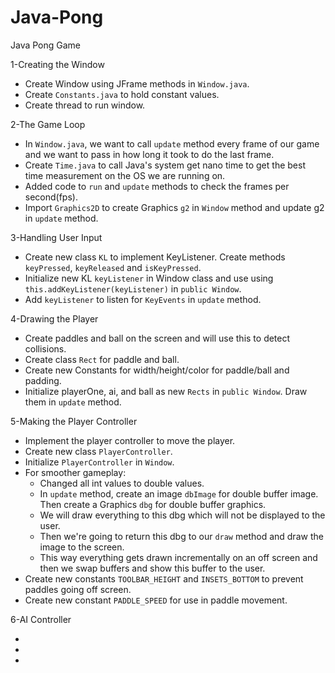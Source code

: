 # Java-Pong
Java Pong Game

1-Creating the Window
<ul>
    <li>Create Window using JFrame methods in <code>Window.java</code>.</li>
    <li>Create <code>Constants.java</code> to hold constant values.</li>
    <li>Create thread to run window.</li>
</ul>

2-The Game Loop
<ul>
    <li>In <code>Window.java</code>, we want to call <code>update</code> method every frame of our game and we want to pass in how long it took to do the last frame.</li>
    <li>Create <code>Time.java</code> to call Java's system get nano time to get the best time measurement on the OS we are running on.</li>
    <li>Added code to <code>run</code> and <code>update</code> methods to check the frames per second(fps).</li>
    <li>Import <code>Graphics2D</code> to create Graphics <code>g2</code> in <code>Window</code> method and update g2 in <code>update</code> method.</li>
</ul>

3-Handling User Input
<ul>
    <li>Create new class <code>KL</code> to implement KeyListener. Create methods <code>keyPressed</code>, <code>keyReleased</code> and <code>isKeyPressed</code>.</li>
    <li>Initialize new KL <code>keyListener</code> in Window class and use using <code>this.addKeyListener(keyListener)</code> in <code>public Window</code>.</li>
    <li>Add <code>keyListener</code> to listen for <code>KeyEvents</code> in <code>update</code> method.</li>
</ul>

4-Drawing the Player
<ul>
    <li>Create paddles and ball on the screen and will use this to detect collisions.</li>
    <li>Create class <code>Rect</code> for paddle and ball.</li>
    <li>Create new Constants for width/height/color for paddle/ball and padding.</li>
    <li>Initialize playerOne, ai, and ball as new <code>Rects</code> in <code>public Window</code>. Draw them in <code>update</code> method.</li>
</ul>

5-Making the Player Controller
<ul>
    <li>Implement the player controller to move the player.</li>
    <li>Create new class <code>PlayerController</code>.</li>
    <li>Initialize <code>PlayerController</code> in <code>Window</code>.</li>
    <li>For smoother gameplay:
        <ul>
            <li>Changed all int values to double values.</li>
            <li>In <code>update</code> method, create an image <code>dbImage</code> for double buffer image. Then create a Graphics <code>dbg</code> for double buffer graphics.</li>
            <li>We will draw everything to this dbg which will not be displayed to the user.</li>
            <li>Then we're going to return this dbg to our <code>draw</code> method and draw the image to the screen. </li>
            <li>This way everything gets drawn incrementally on an off screen and then we swap buffers and show this buffer to the user.</li>
        </ul>
    </li>
    <li>Create new constants <code>TOOLBAR_HEIGHT</code> and <code>INSETS_BOTTOM</code> to prevent paddles going off screen. </li>
    <li>Create new constant <code>PADDLE_SPEED</code> for use in paddle movement.</li>
</ul>

6-AI Controller
<ul>
    <li></li>
    <li></li>
    <li></li>
</ul>
